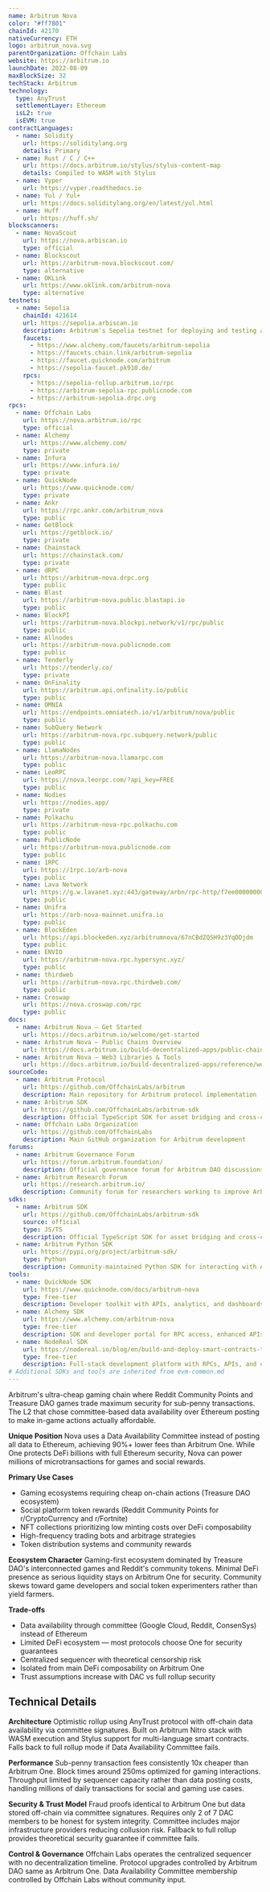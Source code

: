 ```yaml
---
name: Arbitrum Nova
color: "#ff7801"
chainId: 42170
nativeCurrency: ETH
logo: arbitrum_nova.svg
parentOrganization: Offchain Labs
website: https://arbitrum.io
launchDate: 2022-08-09
maxBlockSize: 32
techStack: Arbitrum
technology:
  type: AnyTrust
  settlementLayer: Ethereum
  isL2: true
  isEVM: true
contractLanguages:
  - name: Solidity
    url: https://soliditylang.org
    details: Primary
  - name: Rust / C / C++
    url: https://docs.arbitrum.io/stylus/stylus-content-map
    details: Compiled to WASM with Stylus
  - name: Vyper
    url: https://vyper.readthedocs.io
  - name: Yul / Yul+
    url: https://docs.soliditylang.org/en/latest/yul.html
  - name: Huff
    url: https://huff.sh/
blockscanners:
  - name: NovaScout
    url: https://nova.arbiscan.io
    type: official
  - name: Blockscout
    url: https://arbitrum-nova.blockscout.com/
    type: alternative
  - name: OKLink
    url: https://www.oklink.com/arbitrum-nova
    type: alternative
testnets:
  - name: Sepolia
    chainId: 421614
    url: https://sepolia.arbiscan.io
    description: Arbitrum's Sepolia testnet for deploying and testing applications on Arbitrum Nova.
    faucets:
      - https://www.alchemy.com/faucets/arbitrum-sepolia
      - https://faucets.chain.link/arbitrum-sepolia
      - https://faucet.quicknode.com/arbitrum
      - https://sepolia-faucet.pk910.de/
    rpcs:
      - https://sepolia-rollup.arbitrum.io/rpc
      - https://arbitrum-sepolia-rpc.publicnode.com
      - https://arbitrum-sepolia.drpc.org
rpcs:
  - name: Offchain Labs
    url: https://nova.arbitrum.io/rpc
    type: official
  - name: Alchemy
    url: https://www.alchemy.com/
    type: private
  - name: Infura
    url: https://www.infura.io/
    type: private
  - name: QuickNode
    url: https://www.quicknode.com/
    type: private
  - name: Ankr
    url: https://rpc.ankr.com/arbitrum_nova
    type: public
  - name: GetBlock
    url: https://getblock.io/
    type: private
  - name: Chainstack
    url: https://chainstack.com/
    type: private
  - name: dRPC
    url: https://arbitrum-nova.drpc.org
    type: public
  - name: Blast
    url: https://arbitrum-nova.public.blastapi.io
    type: public
  - name: BlockPI
    url: https://arbitrum-nova.blockpi.network/v1/rpc/public
    type: public
  - name: Allnodes
    url: https://arbitrum-nova.publicnode.com
    type: public
  - name: Tenderly
    url: https://tenderly.co/
    type: private
  - name: OnFinality
    url: https://arbitrum.api.onfinality.io/public
    type: public
  - name: OMNIA
    url: https://endpoints.omniatech.io/v1/arbitrum/nova/public
    type: public
  - name: SubQuery Network
    url: https://arbitrum-nova.rpc.subquery.network/public
    type: public
  - name: LlamaNodes
    url: https://arbitrum-nova.llamarpc.com
    type: public
  - name: LeoRPC
    url: https://nova.leorpc.com/?api_key=FREE
    type: public
  - name: Nodies
    url: https://nodies.app/
    type: private
  - name: Polkachu
    url: https://arbitrum-nova-rpc.polkachu.com
    type: public
  - name: PublicNode
    url: https://arbitrum-nova.publicnode.com
    type: public
  - name: 1RPC
    url: https://1rpc.io/arb-nova
    type: public
  - name: Lava Network
    url: https://g.w.lavanet.xyz:443/gateway/arbn/rpc-http/f7ee0000000000000000000000000000
    type: public
  - name: Unifra
    url: https://arb-nova-mainnet.unifra.io
    type: public
  - name: BlockEden
    url: https://api.blockeden.xyz/arbitrumnova/67nCBdZQSH9z3YqDDjdm
    type: public
  - name: ENVIO
    url: https://arbitrum-nova.rpc.hypersync.xyz/
    type: public
  - name: thirdweb
    url: https://arbitrum-nova.rpc.thirdweb.com/
    type: public
  - name: Croswap
    url: https://nova.croswap.com/rpc
    type: public
docs:
  - name: Arbitrum Nova – Get Started
    url: https://docs.arbitrum.io/welcome/get-started
  - name: Arbitrum Nova – Public Chains Overview
    url: https://docs.arbitrum.io/build-decentralized-apps/public-chains#arbitrum-nova
  - name: Arbitrum Nova – Web3 Libraries & Tools
    url: https://docs.arbitrum.io/build-decentralized-apps/reference/web3-libraries-tools
sourceCode:
  - name: Arbitrum Protocol
    url: https://github.com/OffchainLabs/arbitrum
    description: Main repository for Arbitrum protocol implementation
  - name: Arbitrum SDK
    url: https://github.com/OffchainLabs/arbitrum-sdk
    description: Official TypeScript SDK for asset bridging and cross-chain messaging
  - name: Offchain Labs Organization
    url: https://github.com/OffchainLabs
    description: Main GitHub organization for Arbitrum development
forums:
  - name: Arbitrum Governance Forum
    url: https://forum.arbitrum.foundation/
    description: Official governance forum for Arbitrum DAO discussions and proposals
  - name: Arbitrum Research Forum
    url: https://research.arbitrum.io/
    description: Community forum for researchers working to improve Arbitrum
sdks:
  - name: Arbitrum SDK
    url: https://github.com/OffchainLabs/arbitrum-sdk
    source: official
    type: JS/TS
    description: Official TypeScript SDK for asset bridging and cross-chain messaging on Arbitrum networks.
  - name: Arbitrum Python SDK
    url: https://pypi.org/project/arbitrum-sdk/
    type: Python
    description: Community-maintained Python SDK for interacting with Arbitrum chains, supporting asset bridging and messaging.
tools:
  - name: QuickNode SDK
    url: https://www.quicknode.com/docs/arbitrum-nova
    type: free-tier
    description: Developer toolkit with APIs, analytics, and dashboards for building apps on Arbitrum Nova.
  - name: Alchemy SDK
    url: https://www.alchemy.com/arbitrum-nova
    type: free-tier
    description: SDK and developer portal for RPC access, enhanced APIs, contract tracing, and debugging tools for Arbitrum Nova.
  - name: NodeReal SDK
    url: https://nodereal.io/blog/en/build-and-deploy-smart-contracts-to-arbitrum-nova-through-nodereal-api-service/
    type: free-tier
    description: Full-stack development platform with RPCs, APIs, and contract analytics for scaling on Arbitrum Nova.
# Additional SDKs and tools are inherited from evm-common.md
---
```


Arbitrum's ultra-cheap gaming chain where Reddit Community Points and Treasure DAO games trade maximum security for sub-penny transactions. The L2 that chose committee-based data availability over Ethereum posting to make in-game actions actually affordable.

**Unique Position**
Nova uses a Data Availability Committee instead of posting all data to Ethereum, achieving 90%+ lower fees than Arbitrum One. While One protects DeFi billions with full Ethereum security, Nova can power millions of microtransactions for games and social rewards.

**Primary Use Cases**

- Gaming ecosystems requiring cheap on-chain actions (Treasure DAO ecosystem)
- Social platform token rewards (Reddit Community Points for r/CryptoCurrency and r/Fortnite)
- NFT collections prioritizing low minting costs over DeFi composability
- High-frequency trading bots and arbitrage strategies
- Token distribution systems and community rewards

**Ecosystem Character**
Gaming-first ecosystem dominated by Treasure DAO's interconnected games and Reddit's community tokens. Minimal DeFi presence as serious liquidity stays on Arbitrum One for security. Community skews toward game developers and social token experimenters rather than yield farmers.

**Trade-offs**

- Data availability through committee (Google Cloud, Reddit, ConsenSys) instead of Ethereum
- Limited DeFi ecosystem — most protocols choose One for security guarantees
- Centralized sequencer with theoretical censorship risk
- Isolated from main DeFi composability on Arbitrum One
- Trust assumptions increase with DAC vs full rollup security

## Technical Details

**Architecture**
Optimistic rollup using AnyTrust protocol with off-chain data availability via committee signatures. Built on Arbitrum Nitro stack with WASM execution and Stylus support for multi-language smart contracts. Falls back to full rollup mode if Data Availability Committee fails.

**Performance**
Sub-penny transaction fees consistently 10x cheaper than Arbitrum One. Block times around 250ms optimized for gaming interactions. Throughput limited by sequencer capacity rather than data posting costs, handling millions of daily transactions for social and gaming use cases.

**Security & Trust Model**
Fraud proofs identical to Arbitrum One but data stored off-chain via committee signatures. Requires only 2 of 7 DAC members to be honest for system integrity. Committee includes major infrastructure providers reducing collusion risk. Fallback to full rollup provides theoretical security guarantee if committee fails.

**Control & Governance**
Offchain Labs operates the centralized sequencer with no decentralization timeline. Protocol upgrades controlled by Arbitrum DAO same as Arbitrum One. Data Availability Committee membership controlled by Offchain Labs without community input.
